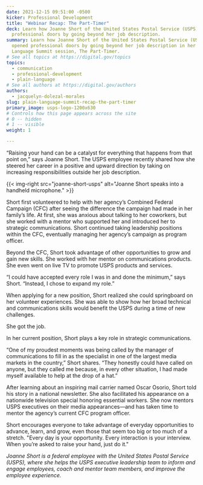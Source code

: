 ```yaml
---
date: 2021-12-15 09:51:00 -0500
kicker: Professional Development
title: "Webinar Recap: The Part-Timer"
deck: Learn how Joanne Short of the United States Postal Service (USPS) opened
  professional doors by going beyond her job description.
summary: Learn how Joanne Short of the United States Postal Service (USPS)
  opened professional doors by going beyond her job description in her Plain
  Language Summit session, The Part-Timer.
# See all topics at https://digital.gov/topics
topics:
  - communication
  - professional-development
  - plain-language
# See all authors at https://digital.gov/authors
authors:
  - jacquelyn-dolezal-morales
slug: plain-language-summit-recap-the-part-timer
primary_image: usps-logo-1200x630
# Controls how this page appears across the site
# 0 -- hidden
# 1 -- visible
weight: 1

---
```


“Raising your hand can be a catalyst for everything that happens from that point on,” says Joanne Short. The USPS employee recently shared how she steered her career in a positive and upward direction by taking on increasing responsibilities outside her job description.

{{< img-right src="joanne-short-usps" alt="Joanne Short speaks into a handheld microphone." >}}

Short first volunteered to help with her agency’s Combined Federal Campaign (CFC) after seeing the difference the campaign had made in her family’s life. At first, she was anxious about talking to her coworkers, but she worked with a mentor who supported her and introduced her to strategic communications. Short continued taking leadership positions within the CFC, eventually managing her agency’s campaign as program officer.

Beyond the CFC, Short took advantage of other opportunities to grow and gain new skills. She worked with her mentor on communications products. She even went on live TV to promote USPS products and services.

“I could have accepted every role I was in and done the minimum,” says Short. “Instead, I chose to expand my role.”

When applying for a new position, Short realized she could springboard on her volunteer experiences. She was able to show how her broad technical and communications skills would benefit the USPS during a time of new challenges.

She got the job.

In her current position, Short plays a key role in strategic communications. 

“One of my proudest moments was being called by the manager of communications to fill in as the specialist in one of the largest media markets in the country,” Short shares. “They honestly could have called on anyone, but they called me because, in every other situation, I had made myself available to help at the drop of a hat.”

After learning about an inspiring mail carrier named Oscar Osorio, Short told his story in a national newsletter. She also facilitated his appearance on a nationwide television special honoring essential workers. She now mentors USPS executives on their media appearances—and has taken time to mentor the agency’s current CFC program officer.

Short encourages everyone to take advantage of everyday opportunities to advance, learn, and grow, even those that seem too big or too much of a stretch. "Every day is your opportunity. Every interaction is your interview. When you’re asked to raise your hand, just do it."

_Joanne Short is a federal employee with the United States Postal Service (USPS), where she helps the USPS executive leadership team to inform and engage employees, coach and mentor team members, and improve the employee experience._
